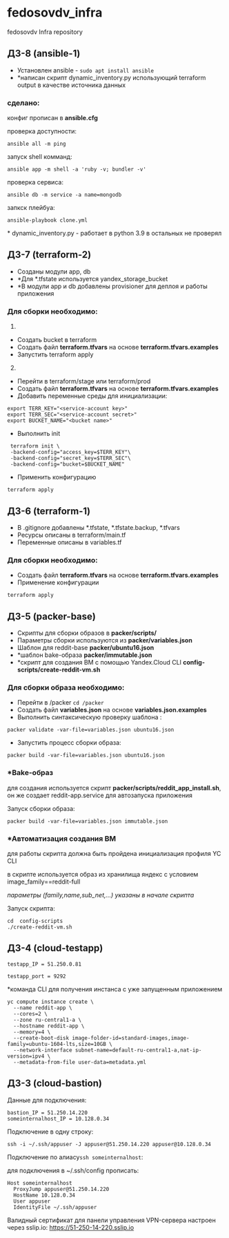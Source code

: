 # fedosovdv_infra
fedosovdv Infra repository

## ДЗ-8 (ansible-1)
- Установлен ansible - ```sudo apt install ansible```
- *написан скрипт dynamic_inventory.py использующий  terraform output в качестве источника данных

### сделано:
конфиг прописан в **ansible.cfg**

проверка доступности:
```
ansible all -m ping
```
запуск shell комманд:
```
ansible app -m shell -a 'ruby -v; bundler -v'
```
проверка сервиса:
```
ansible db -m service -a name=mongodb
```
запкск плейбуа:
```
ansible-playbook clone.yml
```
\* dynamic_inventory.py  - работает в python 3.9 в остальных не проверял



## ДЗ-7 (terraform-2)
- Созданы модули app, db
- *Для *.tfstate используется yandex_storage_bucket
- *В модули app и db добавлены provisioner для деплоя и работы приложения

### Для сборки необходимо:
1.
- Создать bucket в terraform
- Создать файл **terraform.tfvars** на основе **terraform.tfvars.examples**
- Запустить terraform apply
2.
- Перейти в terraform/stage или terraform/prod
- Создать файл **terraform.tfvars** на основе **terraform.tfvars.examples**
- Добавить переменные среды для инициализации:
```
export TERR_KEY="<service-account key>"
export TERR_SEC="<service-account secret>"
export BUCKET_NAME="<bucket name>"
```
- Выполнить init
```
 terraform init \
 -backend-config="access_key=$TERR_KEY"\
 -backend-config="secret_key=$TERR_SEC"\
 -backend-config="bucket=$BUCKET_NAME"
 ```
- Применить конфигурацию

 ```
 terraform apply
 ```


## ДЗ-6 (terraform-1)
- В .gitignore добавлены *.tfstate, *.tfstate.backup, *.tfvars
- Ресурсы описаны в terraform/main.tf
- Переменные описаны в variables.tf

### Для сборки необходимо:
- Создать файл **terraform.tfvars** на основе **terraform.tfvars.examples**
- Применение конфигурации
 ```
 terraform apply
 ```

## ДЗ-5 (packer-base)

-  Скрипты для сборки образов в **packer/scripts/**
-  Параметры сборки используются из **packer/variables.json**
-  Шаблон для reddit-base **packer/ubuntu16.json**
-  \*шаблон bake-образа  **packer/immutable.json**
-  \*скрипт для создания ВМ с помощью Yandex.Cloud CLI **config-scripts/create-reddit-vm.sh**

### Для сборки образа необходимо:
- Перейти в /packer  ```cd /packer```
- Создать файл **variables.json** на основе **variables.json.examples**
- Выполнить синтаксическую проверку шаблона :
```
packer validate -var-file=variables.json ubuntu16.json
```

- Запустить процесс сборки образа:
```
packer build -var-file=variables.json ubuntu16.json
```


### *Bake-образ
для создания используется скрипт **packer/scripts/reddit_app_install.sh**,
он же создает reddit-app.service для автозапуска приложения

Запуск сборки образа:
```
packer build -var-file=variables.json immutable.json
```

### *Автоматизация создания ВМ
для работы скрипта должна быть пройдена инициализация профиля YC CLI

в скрипте используется образ из хранилища яндекс с условием image_family==reddit-full

*параметры (family,name,sub_net,...) указаны в начале скрипта*

Запуск скрипта:
```
cd  config-scripts
./create-reddit-vm.sh
```


## ДЗ-4 (cloud-testapp)

```
testapp_IP = 51.250.0.81

testapp_port = 9292
```

*команда CLI для получения инстанса с уже запущенным приложением
```
yc compute instance create \
  --name reddit-app \
  --cores=2 \
  --zone ru-central1-a \
  --hostname reddit-app \
  --memory=4 \
  --create-boot-disk image-folder-id=standard-images,image-family=ubuntu-1604-lts,size=10GB \
  --network-interface subnet-name=default-ru-central1-a,nat-ip-version=ipv4 \
  --metadata-from-file user-data=metadata.yml
```

## ДЗ-3 (cloud-bastion)

Данные для подключения:
```
bastion_IP = 51.250.14.220
someinternalhost_IP = 10.128.0.34
```

Подключение в одну строку:

```
ssh -i ~/.ssh/appuser -J appuser@51.250.14.220 appuser@10.128.0.34
```


Подключение по алиасу```ssh someinternalhost```:

для подключения в ~/.ssh/config прописать:

```
Host someinternalhost
  ProxyJump appuser@51.250.14.220
  HostName 10.128.0.34
  User appuser
  IdentityFile ~/.ssh/appuser
```

Валидный сертификат для панели управления VPN-сервера настроен через sslip.io:
https://51-250-14-220.sslip.io
